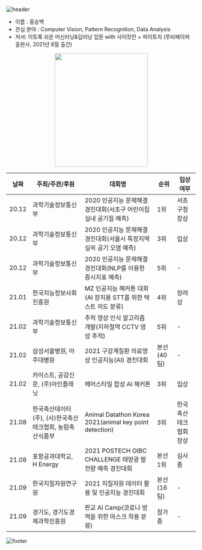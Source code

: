 ![header](https://capsule-render.vercel.app/api?type=waving&&color=gradient&height=80&section=header&fontSize=90)

- 이름 : 홍승백
- 관심 분야 : Computer Vision, Pattern Recognition, Data Analysis
- 저서: 이토록 쉬운 머신러닝&딥러닝 입문 with 사이킷런 + 파이토치 (루비페이퍼 출판사, 2021년 8월 출간)
<div align="center">
  <img src="https://user-images.githubusercontent.com/30026090/130721880-2fc88b56-51d0-46a1-9a02-5d99903f5e4c.png"  width="247" height="302">  
</div>

|날짜|주최/주관/후원|대회명|순위|입상여부|
|-|-|-|-|-|
|20.12|과학기술정보통신부|2020 인공지능 문제해결 경진대회(서초구 어린이집 실내 공기질 예측)|1위|서초구청장상|
|20.12|과학기술정보통신부|2020 인공지능 문제해결 경진대회(서울시 특정지역 실외 공기 오염 예측)|3위|입상|
|20.12|과학기술정보통신부|2020 인공지능 문제해결 경진대회(NLP를 이용한 증시지표 예측)|5위|-|
|21.01|한국지능정보사회진흥원|MZ 인공지능 해커톤 대회(AI 장치용 STT를 위한 텍스트 의도 분류)|4위|장려상|
|21.02|과학기술정보통신부|추적 영상 인식 알고리즘 개발(지하철역 CCTV 영상 추적)|5위|-|
|21.02|삼성서울병원, 아주대병원|2021 구강계질환 의료영상 인공지능(AI) 경진대회|본선(40팀)|-|
|21.02|카이스트, 공감신문, (주)아인플래닛|헤어스타일 합성 AI 해커톤|3위|입상|
|21.08|한국축산데이터(주), (사)한국축산테크협회, 농림축산식품부|Animal Datathon Korea 2021(animal key point detection)|3위|한국축산테크협회장상|
|21.08|포항공과대학교, H Energy|2021 POSTECH OIBC CHALLENGE 태양광 발전량 예측 경진대회|본선 1위|심사중|
|21.09|한국지질자원연구원|2021 지질자원 데이터 활용 및 인공지능 경진대회|본선(16팀)|-|
|21.09|경기도, 경기도경제과학진흥원|판교 AI Camp(코로나 방역을 위한 마스크 착용 분류)|참가중|-|

![footer](https://capsule-render.vercel.app/api?type=waving&&color=gradient&height=80&section=footer&fontSize=90)


